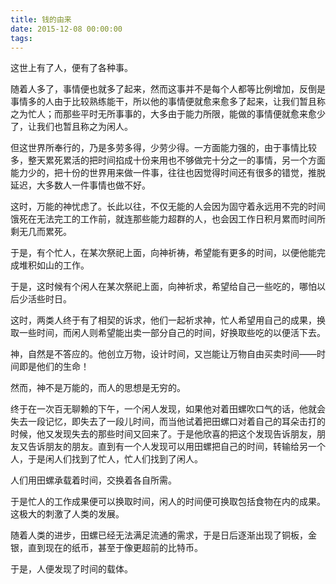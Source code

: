 ```yaml
---
title: 钱的由来
date: 2015-12-08 00:00:00
tags:
---
```


这世上有了人，便有了各种事。

随着人多了，事情便也就多了起来，然而这事并不是每个人都等比例增加，反倒是事情多的人由于比较熟练能干，所以他的事情便就愈来愈多了起来，让我们暂且称之为忙人；而那些平时无所事事的，大多由于能力所限，能做的事情便就愈来愈少了，让我们也暂且称之为闲人。

但这世界所奉行的，乃是多劳多得，少劳少得。一方面能力强的，由于事情比较多，整天累死累活的把时间掐成十份来用也不够做完十分之一的事情，另一个方面能力少的，把十份的世界用来做一件事，往往也因觉得时间还有很多的错觉，推脱延迟，大多数人一件事情也做不好。

这时，万能的神忧虑了。长此以往，不仅无能的人会因为固守着永远用不完的时间饿死在无法完工的工作前，就连那些能力超群的人，也会因工作日积月累而时间所剩无几而累死。

于是，有个忙人，在某次祭祀上面，向神祈祷，希望能有更多的时间，以便他能完成堆积如山的工作。

于是，这时候有个闲人在某次祭祀上面，向神祈求，希望给自己一些吃的，哪怕以后少活些时日。

这时，两类人终于有了相契的诉求，他们一起祈求神，忙人希望用自己的成果，换取一些时间，而闲人则希望能出卖一部分自己的时间，好换取些吃的以便活下去。

神，自然是不答应的。他创立万物，设计时间，又岂能让万物自由买卖时间——时间即是他们的生命！

然而，神不是万能的，而人的思想是无穷的。

终于在一次百无聊赖的下午，一个闲人发现，如果他对着田螺吹口气的话，他就会失去一段记忆，即失去了一段儿时间，而当他试着把田螺口对着自己的耳朵击打的时候，他又发现失去的那些时间又回来了。于是他欣喜的把这个发现告诉朋友，朋友又告诉朋友的朋友。直到有一个人发现可以用田螺把自己的时间，转输给另一个人，于是闲人们找到了忙人，忙人们找到了闲人。

人们用田螺承载着时间，交换着各自所需。

于是忙人的工作成果便可以换取时间，闲人的时间便可换取包括食物在内的成果。这极大的刺激了人类的发展。

随着人类的进步，田螺已经无法满足流通的需求，于是日后逐渐出现了铜板，金银，直到现在的纸币，甚至于像更超前的比特币。

于是，人便发现了时间的载体。